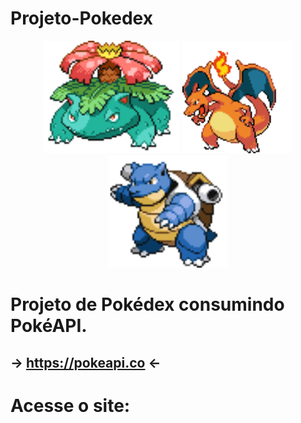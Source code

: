 # Projeto-Pokedex

<div align="center">
  
  <img height="180em" src="https://raw.githubusercontent.com/PokeAPI/sprites/master/sprites/pokemon/versions/generation-v/black-white/animated/3.gif"/>
  <img height="180em" src="https://raw.githubusercontent.com/PokeAPI/sprites/master/sprites/pokemon/versions/generation-v/black-white/animated/6.gif"/>
  <img height="180em" src="https://raw.githubusercontent.com/PokeAPI/sprites/master/sprites/pokemon/versions/generation-v/black-white/animated/9.gif"/>
  
</div>

# Projeto de Pokédex consumindo PokéAPI.
## -> https://pokeapi.co <-

# Acesse o site:
